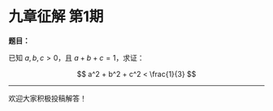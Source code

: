 # 九章征解 第1期

**题目：**

已知 $a, b, c > 0$，且 $a + b + c = 1$，求证：

$$
a^2 + b^2 + c^2 < \frac{1}{3}
$$

---

欢迎大家积极投稿解答！ 